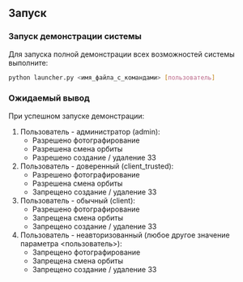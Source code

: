 ## Запуск

### Запуск демонстрации системы

Для запуска полной демонстрации всех возможностей системы выполните:

```bash
python launcher.py <имя_файла_с_командами> [пользователь]
```

### Ожидаемый вывод

При успешном запуске демонстрации:

1. Пользователь - администратор (admin):
   - Разрешено фотографирование
   - Разрешена смена орбиты
   - Разрешено создание / удаление ЗЗ
2. Пользователь - доверенный (client_trusted):
   - Разрешено фотографирование
   - Разрешена смена орбиты
   - Запрещено создание / удаление ЗЗ
3. Пользователь - обычный (client):
   - Разрешено фотографирование
   - Запрещена смена орбиты
   - Запрещено создание / удаление ЗЗ
4. Пользователь - неавторизованный (любое другое значение параметра <пользователь>):
   - Запрещено фотографирование
   - Запрещена смена орбиты
   - Запрещено создание / удаление ЗЗ